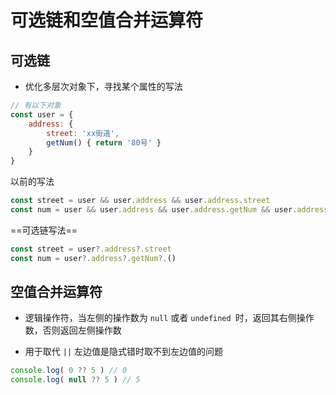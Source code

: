 ﻿# 可选链和空值合并运算符

## 可选链

- 优化多层次对象下，寻找某个属性的写法

```js
// 有以下对象
const user = {
    address: {
        street: 'xx街道',
        getNum() { return '80号' }
    }
}
```

以前的写法

```js
const street = user && user.address && user.address.street
const num = user && user.address && user.address.getNum && user.address.getNum()
```

==可选链写法==

```js
const street = user?.address?.street
const num = user?.address?.getNum?.()
```

## 空值合并运算符

- 逻辑操作符，当左侧的操作数为 `null` 或者 `undefined `时，返回其右侧操作数，否则返回左侧操作数

- 用于取代 `||` 左边值是隐式错时取不到左边值的问题

```js
console.log( 0 ?? 5 ) // 0
console.log( null ?? 5 ) // 5
```

